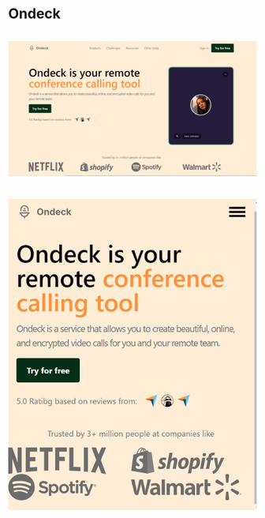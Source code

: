 # Ondeck
# ![](https://github.com/Mehmetalitortumlu/Ondeck/blob/master/public/Assets/demo.png)
# ![](https://github.com/Mehmetalitortumlu/Ondeck/blob/master/public/Assets/demo2.png)

